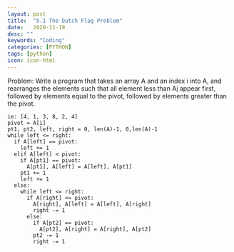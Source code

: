 ```yaml
---
layout: post
title:  "5.1 The Dutch Flag Problem"
date:   2020-11-19
desc: ""
keywords: "Coding"
categories: [PYTHON]
tags: [python]
icon: icon-html
---
```


Problem: Write a program that takes an array A and an index i into A, and rearranges the elements such that all element less than A[i](the "pivot") appear first, followed by elements equal to the pivot, followed by elements greater than the pivot.

```
ie: [4, 1, 3, 8, 2, 4]
pivot = A[i]
pt1, pt2, left, right = 0, len(A)-1, 0,len(A)-1
while left <= right:
  if A[left] == pivot:
    left += 1
  elif A[left] < pivot:
    if A[pt1] == pivot:
      A[pt1], A[left] = A[left], A[pt1]
    pt1 += 1
    left += 1
  else:
    while left <= right:
      if A[right] <= pivot:
        A[right], A[left] = A[left], A[right]
        right -= 1
      else:
        if A[pt2] == pivot:
          A[pt2], A[right] = A[right], A[pt2]
        pt2 -= 1
        right -= 1
        

    
    
        
```
